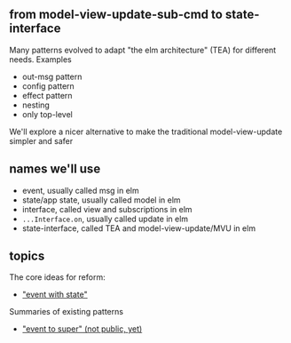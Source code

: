 ## from model-view-update-sub-cmd to state-interface

Many patterns evolved to adapt "the elm architecture" (TEA) for different needs. Examples
- out-msg pattern
- config pattern
- effect pattern
- nesting
- only top-level

We'll explore a nicer alternative to make the traditional model-view-update simpler and safer

## names we'll use
- event, usually called msg in elm
- state/app state, usually called model in elm
- interface, called view and subscriptions in elm
- `...Interface.on`, usually called update in elm
- state-interface, called TEA and model-view-update/MVU in elm

## topics
The core ideas for reform:
- ["event with state"](event-with-state.md)

Summaries of existing patterns
- ["event to super" (not public, yet)](event-to-super.md)
